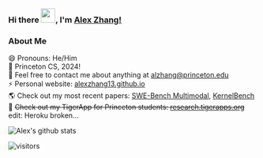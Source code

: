 ### Hi there <img src="https://github.com/TheDudeThatCode/TheDudeThatCode/blob/master/Assets/Hi.gif" width="29px">, I'm [Alex Zhang!](https://www.linkedin.com/in/alexzhang13/) 
<!--
**alexzhang13/alexzhang13** is a ✨ _special_ ✨ repository because its `README.md` (this file) appears on your GitHub profile.

Here are some ideas to get you started:

- 🔭 I’m currently working on ...
- 🌱 I’m currently learning ...
- 👯 I’m looking to collaborate on ...
- 🤔 I’m looking for help with ...
- 💬 Ask me about ...
- 📫 How to reach me: ...
- 😄 Pronouns: ...
- ⚡ Fun fact: ...
-->

### About Me
😄 Pronouns: He/Him </br>
🔭 Princeton CS, 2024! </br>
👯 Feel free to contact me about anything at alzhang@princeton.edu </br>
⚡ Personal website: [alexzhang13.github.io](http://alexzhang13.github.io) </br>
🌎 Check out my most recent papers: [SWE-Bench Multimodal](https://www.swebench.com/multimodal.html), [KernelBench](https://arxiv.org/abs/2502.10517) </br>
💬 ~~Check out my TigerApp for Princeton students: [research.tigerapps.org](https://research.tigerapps.org)~~ edit: Heroku broken... </br>

![Alex's github stats](https://github-readme-stats.vercel.app/api?username=alexzhang13&count_private=true&theme=tokyonight&show_icons=true&hide_border=true)&nbsp;&nbsp;
<br />

![visitors](https://visitor-badge.laobi.icu/badge?page_id=alexzhang13.alexzhang13)
